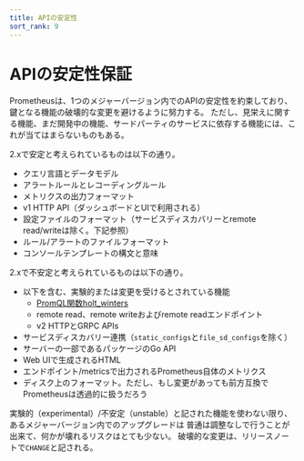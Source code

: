 ```yaml
---
title: APIの安定性
sort_rank: 9
---
```


# APIの安定性保証

Prometheusは、1つのメジャーバージョン内でのAPIの安定性を約束しており、鍵となる機能の破壊的な変更を避けるように努力する。 ただし、見栄えに関する機能、まだ開発中の機能、サードパーティのサービスに依存する機能には、これが当てはまらないものもある。

2.xで安定と考えられているものは以下の通り。

* クエリ言語とデータモデル
* アラートルールとレコーディングルール
* メトリクスの出力フォーマット
* v1 HTTP API（ダッシュボードとUIで利用される）
* 設定ファイルのフォーマット（サービスディスカバリーとremote read/writeは除く。下記参照）
* ルール/アラートのファイルフォーマット
* コンソールテンプレートの構文と意味

2.xで不安定と考えられているものは以下の通り。

* 以下を含む、実験的または変更を受けるとされている機能
  * [PromQL関数holt_winters](https://github.com/prometheus/prometheus/issues/2458)
  * remote read、remote writeおよびremote readエンドポイント
  * v2 HTTPとGRPC APIs
* サービスディスカバリー連携（`static_configs`と`file_sd_configs`を除く）
* サーバーの一部であるパッケージのGo API
* Web UIで生成されるHTML
* エンドポイント/metricsで出力されるPrometheus自体のメトリクス
* ディスク上のフォーマット。ただし、もし変更があっても前方互換でPrometheusは透過的に扱うだろう

実験的（experimental）/不安定（unstable）と記された機能を使わない限り、あるメジャーバージョン内でのアップグレードは 普通は調整なしで行うことが出来て、何かが壊れるリスクはとても少ない。 破壊的な変更は、リリースノートで`CHANGE`と記される。
